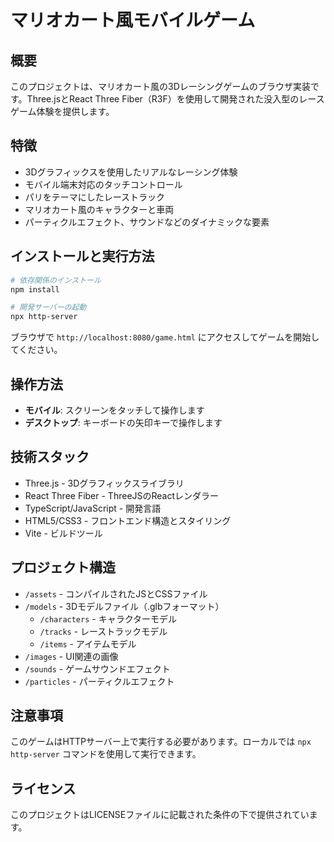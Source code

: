 # マリオカート風モバイルゲーム

## 概要

このプロジェクトは、マリオカート風の3Dレーシングゲームのブラウザ実装です。Three.jsとReact Three Fiber（R3F）を使用して開発された没入型のレースゲーム体験を提供します。

## 特徴

- 3Dグラフィックスを使用したリアルなレーシング体験
- モバイル端末対応のタッチコントロール
- パリをテーマにしたレーストラック
- マリオカート風のキャラクターと車両
- パーティクルエフェクト、サウンドなどのダイナミックな要素

## インストールと実行方法

```bash
# 依存関係のインストール
npm install

# 開発サーバーの起動
npx http-server
```

ブラウザで `http://localhost:8080/game.html` にアクセスしてゲームを開始してください。

## 操作方法

- **モバイル**: スクリーンをタッチして操作します
- **デスクトップ**: キーボードの矢印キーで操作します

## 技術スタック

- Three.js - 3Dグラフィックスライブラリ
- React Three Fiber - ThreeJSのReactレンダラー
- TypeScript/JavaScript - 開発言語
- HTML5/CSS3 - フロントエンド構造とスタイリング
- Vite - ビルドツール

## プロジェクト構造

- `/assets` - コンパイルされたJSとCSSファイル
- `/models` - 3Dモデルファイル（.glbフォーマット）
  - `/characters` - キャラクターモデル
  - `/tracks` - レーストラックモデル
  - `/items` - アイテムモデル
- `/images` - UI関連の画像
- `/sounds` - ゲームサウンドエフェクト
- `/particles` - パーティクルエフェクト

## 注意事項

このゲームはHTTPサーバー上で実行する必要があります。ローカルでは `npx http-server` コマンドを使用して実行できます。

## ライセンス

このプロジェクトはLICENSEファイルに記載された条件の下で提供されています。 